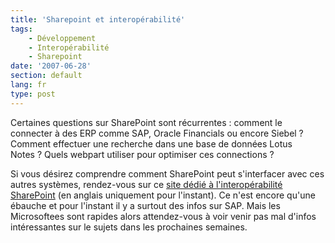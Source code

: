 ```yaml
---
title: 'Sharepoint et interopérabilité'
tags:
    - Développement
    - Interopérabilité
    - Sharepoint
date: '2007-06-28'
section: default
lang: fr
type: post
---
```


Certaines questions sur SharePoint sont récurrentes&nbsp;: comment le connecter à des ERP comme SAP, Oracle Financials ou encore Siebel&nbsp;? Comment effectuer une recherche dans une base de données Lotus Notes&nbsp;? Quels webpart utiliser pour optimiser ces connections&nbsp;?

<!-- more -->

Si vous désirez comprendre comment SharePoint peut s'interfacer avec ces autres systèmes, rendez-vous sur ce [site dédié à l'interopérabilité SharePoint](http://technet.microsoft.com/en-us/library/bb496474.aspx) (en anglais uniquement pour l'instant). Ce n'est encore qu'une ébauche et pour l'instant il y a surtout des infos sur SAP. Mais les Microsoftees sont rapides alors attendez-vous à voir venir pas mal d'infos intéressantes sur le sujets dans les prochaines semaines.
